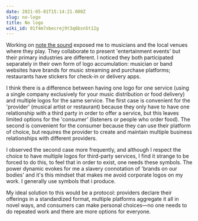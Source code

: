 ```yaml
---
date: 2021-05-01T15:14:21.000Z
slug: no-logo
title: No logo
wiki_id: 01f4m7xbecrej9t3q6bsn5t12g
---
```

Working on [note the sound](https://archive.rosano.ca/tagged/Opus%201/chrono) exposed me to musicians and the local venues where they play. They collaborate to present 'entertainment events' but their primary industries are different. I noticed they both participated separately in their own form of logo accumulation: musician or band websites have brands for music streaming and purchase platforms; restaurants have stickers for check-in or delivery apps.

I think there is a difference between having one logo for one service (using a single company exclusively for your music distribution or food delivery) and multiple logos for the same service. The first case is convenient for the 'provider' (musical artist or restaurant) because they only have to have one relationship with a third party in order to offer a service, but this leaves limited options for the 'consumer' (listeners or people who order food). The second is convenient for the consumer because they can use their platform of choice, but requires the provider to create and maintain multiple business relationships with different providers.

I observed the second case more frequently, and although I respect the choice to have multiple logos for third-party services, I find it strange to be forced to do this, to feel that in order to exist, one needs these symbols. The power dynamic evokes for me a slavery connotation of 'brands on our bodies' and it's this mindset that makes me avoid corporate logos on my work. I generally use symbols that i produce.

My ideal solution to this would be a protocol: providers declare their offerings in a standardized format, multiple platforms aggregate it all in novel ways, and consumers can make personal choices—no one needs to do repeated work and there are more options for everyone.
